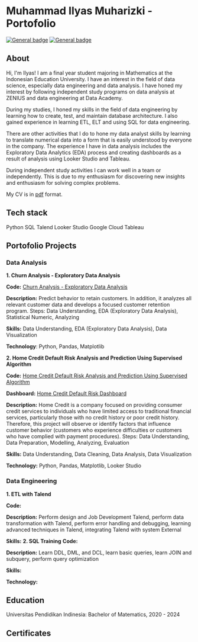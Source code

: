 # **Muhammad Ilyas Muharizki - Portofolio**
[![General badge](https://img.shields.io/badge/LinkedIn-0077B5?style=for-the-badge&logo=linkedin&logoColor=white)](https://www.linkedin.com/in/muhammadilyas72/)
[![General badge](https://img.shields.io/badge/Gmail-D14836?style=for-the-badge&logo=gmail&logoColor=white)](mailto:muhammad.ilyas72.mi@gmail.com)
## **About**

Hi, I'm Ilyas! I am a final year student majoring in Mathematics at the Indonesian Education University. I have an interest in the field of data science, especially data engineering and data analysis. I have honed my interest by following independent study programs on data analysis at ZENIUS and data engineering at Data Academy.

During my studies, I honed my skills in the field of data engineering by learning how to create, test, and maintain database architecture. I also gained experience in learning ETL, ELT and using SQL for data engineering.

There are other activities that I do to hone my data analyst skills by learning to translate numerical data into a form that is easily understood by everyone in the company. The experience I have in data analysis includes the Exploratory Data Analytics (EDA) process and creating dashboards as a result of analysis using Looker Studio and Tableau.

During independent study activities I can work well in a team or independently. This is due to my enthusiasm for discovering new insights and enthusiasm for solving complex problems.

My CV is in [pdf](https://github.com/muhammadilyas72/muhammadilyas72/blob/8e276805ba0d1ce10c45f832398376865bbcbcf7/Files/CV%20Muhammad%20Ilyas.pdf) format.

## **Tech stack**
Python
SQL
Talend
Looker Studio
Google Cloud
Tableau

## **Portofolio Projects**
### **Data Analysis**
**1. Churn Analysis - Exploratory Data Analysis**

**Code:** [Churn Analysis - Exploratory Data Analysis](https://colab.research.google.com/drive/1-u0SNj7E5epVqhY3MluKUSyyiOg2S5eF?usp=sharing)

**Description:** Predict behavior to retain customers. In addition, it analyzes all relevant customer data and develops a focused customer retention program.
Steps: Data Understanding, EDA (Exploratory Data Analysis), Statistical Numeric, Analyzing

**Skills:** Data Understanding, EDA (Exploratory Data Analysis), Data Visualization

**Technology**: Python, Pandas, Matplotlib

**2. Home Credit Default Risk Analysis and Prediction Using Supervised Algorithm**

**Code:** [Home Credit Default Risk Analysis and Prediction Using Supervised Algorithm](https://colab.research.google.com/drive/1At3XioFmYvayrsCfG2DCYqq_itQYijCa?usp=sharing)

**Dashboard:** [Home Credit Default Risk Dashboard](https://lookerstudio.google.com/reporting/bf0089b3-372a-4262-8046-308c166a431d/page/2D7TD)

**Description:** Home Credit is a company focused on providing consumer credit services to individuals who have limited access to traditional financial services, particularly those with no credit history or poor credit history. Therefore, this project will observe or identify factors that influence customer behavior (customers who experience difficulties or customers who have complied with payment procedures). 
Steps: Data Understanding, Data Preparation, Modelling, Analyzing, Evaluation

**Skills:** Data Understanding, Data Cleaning, Data Analysis, Data Visualization

**Technology:** Python, Pandas, Matplotlib, Looker Studio

### **Data Engineering**
**1. ETL with Talend**

**Code:** 

**Description:** Perform design and Job Development Talend, perform data transformation with Talend, perform error handling and debugging, learning advanced techniques in Talend, integrating Talend with system External

**Skills:** 
**2. SQL Training**
**Code:** 

**Description:** Learn DDL, DML, and DCL, learn basic queries, learn JOIN and subquery, perform query optimization

**Skills:** 

**Technology:** 

## **Education**
Universitas Pendidikan Indinesia: Bachelor of Matematics, 2020 - 2024

## **Certificates**


